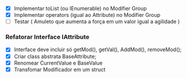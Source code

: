 - [x] Implementar toList (ou IEnumerable) no Modifier Group
- [x] Implementar operators (igual ao Attribute) no Modifier Group
- [ ] Testar ( Amuleto que aumenta a força em um valor igual a agilidade )

### Refatorar Interface IAttribute
- [x] Interface deve incluir só getMod(), getVal(), AddMod(), removeMod();
- [x] Criar class abstrata BaseAttribute;
- [x] Renomear CurrentValue e BaseValue
- [x] Transfomar Modificador em um struct